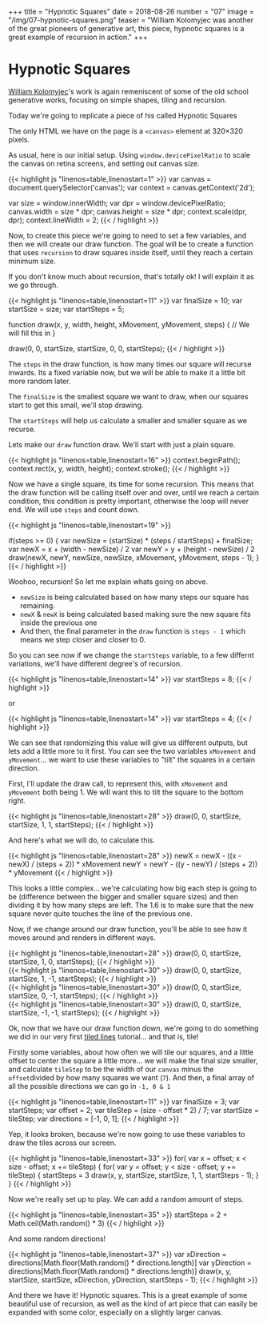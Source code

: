 +++
title = "Hypnotic Squares"
date = 2018-08-26
number = "07"
image = "/img/07-hypnotic-squares.png"
teaser = "William Kolomyjec was another of the great pioneers of generative art, this piece, hypnotic squares is a great example of recursion in action."
+++

# Hypnotic Squares

[William Kolomyjec](http://dada.compart-bremen.de/item/agent/644)'s work is again remeniscent of some of the old school generative works, focusing on simple shapes, tiling and recursion.

Today we're going to replicate a piece of his called Hypnotic Squares

The only HTML we have on the page is a `<canvas>` element at 320&times;320 pixels.

As usual, here is our initial setup. Using `window.devicePixelRatio` to scale the canvas on retina screens, and setting out canvas size.

<div class="tmd-trigger" data-from="0">
{{< highlight js "linenos=table,linenostart=1" >}}
var canvas = document.querySelector('canvas');
var context = canvas.getContext('2d');

var size = window.innerWidth;
var dpr = window.devicePixelRatio;
canvas.width = size * dpr;
canvas.height = size * dpr;
context.scale(dpr, dpr);
context.lineWidth = 2;
{{< / highlight >}}
</div>

Now, to create this piece we're going to need to set a few variables, and then we will create our draw function. The goal will be to create a function that uses `recursion` to draw squares inside itself, until they reach a certain minimum size.

If you don't know much about recursion, that's totally ok! I will explain it as we go through.

<div class="tmd-trigger" data-from="11">
{{< highlight js "linenos=table,linenostart=11" >}}
var finalSize = 10;
var startSize = size;
var startSteps = 5;

function draw(x, y, width, height, xMovement, yMovement, steps) {
  // We will fill this in
}

draw(0, 0, startSize, startSize, 0, 0, startSteps);
{{< / highlight >}}
</div>

The `steps` in the draw function, is how many times our square will recurse inwards. Its a fixed variable now, but we will be able to make it a little bit more random later.

The `finalSize` is the smallest square we want to draw, when our squares start to get this small, we'll stop drawing.

The `startSteps` will help us calculate a smaller and smaller square as we recurse.

Lets make our `draw` function draw. We'll start with just a plain square.

<div class="tmd-trigger" data-from="16" data-to="17" data-indent="1">
{{< highlight js "linenos=table,linenostart=16" >}}
context.beginPath();
context.rect(x, y, width, height);
context.stroke();
{{< / highlight >}}
</div>

Now we have a single square, its time for some recursion. This means that the draw function will be calling itself over and over, until we reach a certain condition, this condition is pretty important, otherwise the loop will never end. We will use `steps` and count down.

<div class="tmd-trigger" data-from="19" data-to="19" data-indent="1">
{{< highlight js "linenos=table,linenostart=19" >}}
  
if(steps >= 0) {
  var newSize = (startSize) * (steps / startSteps) + finalSize;
  var newX = x + (width - newSize) / 2
  var newY = y + (height - newSize) / 2
  draw(newX, newY, newSize, newSize, xMovement, yMovement, steps - 1);
}
{{< / highlight >}}
</div>

Woohoo, recursion! So let me explain whats going on above.

- `newSize` is being calculated based on how many steps our square has remaining.
- `newX` & `newX` is being calculated based making sure the new square fits inside the previous one
- And then, the final parameter in the `draw` function is `steps - 1` which means we step closer and closer to 0.

So you can see now if we change the `startSteps` variable, to a few differnt variations, we'll have different degree's of recursion.

<div class="tmd-trigger" data-from="13" data-to="14">
{{< highlight js "linenos=table,linenostart=14" >}}
var startSteps = 8;
{{< / highlight >}}
</div>

or

<div class="tmd-trigger" data-from="13" data-to="14">
{{< highlight js "linenos=table,linenostart=14" >}}
var startSteps = 4;
{{< / highlight >}}
</div>

We can see that randomizing this value will give us different outputs, but lets add a little more to it first. You can see the two variables `xMovement` and `yMovement`... we want to use these variables to "tilt" the squares in a certain direction.

First, I'll update the draw call, to represent this, with `xMovement` and `yMovement` both being 1. We will want this to tilt the square to the bottom right.

<div class="tmd-trigger" data-from="28" data-to="29">
{{< highlight js "linenos=table,linenostart=28" >}}
draw(0, 0, startSize, startSize, 1, 1, startSteps);
{{< / highlight >}}
</div>

And here's what we will do, to calculate this.

<div class="tmd-trigger" data-from="24" data-to="24" data-indent="2">
{{< highlight js "linenos=table,linenostart=28" >}}
newX = newX - ((x - newX) / (steps + 2)) * xMovement
newY = newY - ((y - newY) / (steps + 2)) * yMovement
{{< / highlight >}}
</div>

This looks a little complex... we're calculating how big each step is going to be (difference between the bigger and smaller square sizes) and then dividing it by how many steps are left. The 1.6 is to make sure that the new square never quite touches the line of the previous one.

Now, if we change around our draw function, you'll be able to see how it moves around and renders in different ways.

<div class="tmd-trigger" data-from="30" data-to="31">
{{< highlight js "linenos=table,linenostart=28" >}}
draw(0, 0, startSize, startSize, 1, 0, startSteps);
{{< / highlight >}}
</div>

<div class="tmd-trigger" data-from="30" data-to="31">
{{< highlight js "linenos=table,linenostart=30" >}}
draw(0, 0, startSize, startSize, 1, -1, startSteps);
{{< / highlight >}}
</div>

<div class="tmd-trigger" data-from="30" data-to="31">
{{< highlight js "linenos=table,linenostart=30" >}}
draw(0, 0, startSize, startSize, 0, -1, startSteps);
{{< / highlight >}}
</div>

<div class="tmd-trigger" data-from="30" data-to="31">
{{< highlight js "linenos=table,linenostart=30" >}}
draw(0, 0, startSize, startSize, -1, -1, startSteps);
{{< / highlight >}}
</div>

Ok, now that we have our draw function down, we're going to do something we did in our very first [tiled lines](/tutorials/tiled-lines) tutorial... and that is, tile!

Firstly some variables, about how often we will tile our squares, and a little offset to center the square a little more... we will make the final size smaller, and calculate `tileStep` to be the width of our `canvas` minus the `offset`divided by how many squares we want (`7`). And then, a final array of all the possible directions we can go in `-1, 0 & 1`

<div class="tmd-trigger" data-from="11" data-to="14">
{{< highlight js "linenos=table,linenostart=11" >}}
var finalSize = 3;
var startSteps;
var offset = 2;
var tileStep = (size - offset * 2) / 7;
var startSize = tileStep;
var directions = [-1, 0, 1];
{{< / highlight >}}
</div>

Yep, it looks broken, because we're now going to use these variables to draw the tiles across our screen.

<div class="tmd-trigger" data-from="33" data-to="34">
{{< highlight js "linenos=table,linenostart=33" >}}
for( var x = offset; x < size - offset; x += tileStep) {
  for( var y = offset; y < size - offset; y += tileStep) {
    startSteps = 3
    draw(x, y, startSize, startSize, 1, 1, startSteps - 1);
  }
}
{{< / highlight >}}
</div>

Now we're really set up to play. We can add a random amount of steps.

<div class="tmd-trigger" data-from="35" data-to="36" data-indent="2">
{{< highlight js "linenos=table,linenostart=35" >}}
startSteps = 2 + Math.ceil(Math.random() * 3)
{{< / highlight >}}
</div>

And some random directions!

<div class="tmd-trigger" data-from="36" data-to="37" data-indent="2">
{{< highlight js "linenos=table,linenostart=37" >}}
var xDirection = directions[Math.floor(Math.random() * directions.length)]
var yDirection = directions[Math.floor(Math.random() * directions.length)]
draw(x, y, startSize, startSize, xDirection, yDirection, startSteps - 1);
{{< / highlight >}}
</div>

And there we have it! Hypnotic squares. This is a great example of some beautiful use of recursion, as well as the kind of art piece that can easily be expanded with some color, especially on a slightly larger canvas.